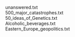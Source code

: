unanswered.txt  
500_major_catastrophes.txt  
50_ideas_of_Genetics.txt  
Alcoholic_beverages.txt  
Eastern_Europe_geopolitics.txt  